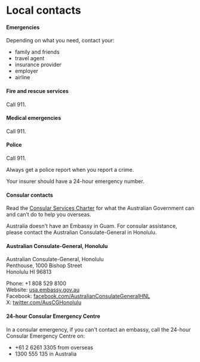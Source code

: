 # Local contacts

#### Emergencies

Depending on what you need, contact your:

* family and friends
* travel agent
* insurance provider
* employer
* airline

#### Fire and rescue services

Call 911.

#### Medical emergencies

Call 911.

#### Police

Call 911.

Always get a police report when you report a crime.

Your insurer should have a 24-hour emergency number.

#### Consular contacts

Read the [Consular Services Charter](/consular-services/consular-services-charter "Consular Services Charter") for what the Australian Government can and can’t do to help you overseas.

Australia doesn't have an Embassy in Guam. For consular assistance, please contact the Australian Consulate-General in Honolulu. 

#### Australian Consulate-General, Honolulu

Australian Consulate-General, Honolulu  
Penthouse, 1000 Bishop Street   
Honolulu HI 96813

Phone: +1 808 529 8100  
Website: [usa.embassy.gov.au](https://aus01.safelinks.protection.outlook.com/?url=https%3A%2F%2Fusa.embassy.gov.au%2Four-locations&data=05%7C02%7Ctravel.advice%40dfat.gov.au%7C35c71fce09144675675d08dd342e83dc%7C9b7f23b30e8347a58a40ffa8a6fea536%7C0%7C0%7C638724096570512810%7CUnknown%7CTWFpbGZsb3d8eyJFbXB0eU1hcGkiOnRydWUsIlYiOiIwLjAuMDAwMCIsIlAiOiJXaW4zMiIsIkFOIjoiTWFpbCIsIldUIjoyfQ%3D%3D%7C0%7C%7C%7C&sdata=EnXHVh43nPnsZ1iuRQPp%2BjUN%2FmUTdE7Ir0pgFx%2FkDkw%3D&reserved=0)  
Facebook: [facebook.com/AustralianConsulateGeneralHNL](https://aus01.safelinks.protection.outlook.com/?url=https%3A%2F%2Fwww.facebook.com%2FAustralianConsulateGeneralHNL%2F&data=05%7C02%7Ctravel.advice%40dfat.gov.au%7C35c71fce09144675675d08dd342e83dc%7C9b7f23b30e8347a58a40ffa8a6fea536%7C0%7C0%7C638724096570530629%7CUnknown%7CTWFpbGZsb3d8eyJFbXB0eU1hcGkiOnRydWUsIlYiOiIwLjAuMDAwMCIsIlAiOiJXaW4zMiIsIkFOIjoiTWFpbCIsIldUIjoyfQ%3D%3D%7C0%7C%7C%7C&sdata=K3Mg1DMd1vWA1EzecS1etP3eNt3NYpWL%2FrqgGLXIBbI%3D&reserved=0)  
X: [twitter.com/AusCGHonolulu](https://aus01.safelinks.protection.outlook.com/?url=https%3A%2F%2Ftwitter.com%2FAusCGHonolulu&data=05%7C02%7Ctravel.advice%40dfat.gov.au%7C35c71fce09144675675d08dd342e83dc%7C9b7f23b30e8347a58a40ffa8a6fea536%7C0%7C0%7C638724096570549084%7CUnknown%7CTWFpbGZsb3d8eyJFbXB0eU1hcGkiOnRydWUsIlYiOiIwLjAuMDAwMCIsIlAiOiJXaW4zMiIsIkFOIjoiTWFpbCIsIldUIjoyfQ%3D%3D%7C0%7C%7C%7C&sdata=U3d5lRE5kkAL6ROuT%2FjUuEwi9UNh5Gb8SU%2B5%2BT5C6OE%3D&reserved=0)

#### 24-hour Consular Emergency Centre

In a consular emergency, if you can't contact an embassy, call the 24-hour Consular Emergency Centre on:

* +61 2 6261 3305 from overseas
* 1300 555 135 in Australia
